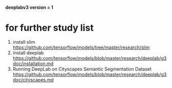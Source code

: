 **deeplabv3 version = 1**
# for further study list 
1. install slim https://github.com/tensorflow/models/tree/master/research/slim
2. install deeplab https://github.com/tensorflow/models/blob/master/research/deeplab/g3doc/installation.md
3. Running DeepLab on Cityscapes Semantic Segmentation Dataset
https://github.com/tensorflow/models/blob/master/research/deeplab/g3doc/cityscapes.md